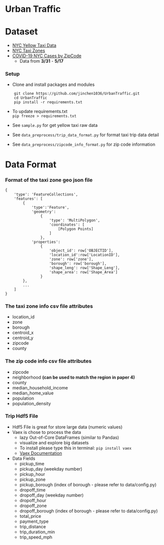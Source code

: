 # Urban Traffic 

# Dataset 
- [NYC Yellow Taxi Data](https://www1.nyc.gov/site/tlc/about/tlc-trip-record-data.page)
- [NYC Taxi Zones](https://data.cityofnewyork.us/Transportation/NYC-Taxi-Zones/d3c5-ddgc)
- [COVID-19 NYC Cases by ZipCode](https://github.com/thecityny/covid-19-nyc-data/blob/master/zcta.csv)
    - Data from **3/31** - **5/17**
### Setup 
- Clone and install packages and modules
```
    git clone https://github.com/jinchen1036/UrbanTraffic.git
    cd UrbanTraffic
    pip install -r requirements.txt
```
- To update requirements.txt    
`pip freeze > requirements.txt`

- See `sample.py` for get yellow taxi raw data
- See `data_preprocess/trip_data_format.py` for format taxi trip data detail
- See `data_preprocess/zipcode_info_format.py` for zip code information 


# Data Format
### Format of the taxi zone geo json file
```
{
    'type': 'FeatureCollections', 
    'features': [
        {
            'type':'Feature',
            'geometry':
                {
                    'type': 'MultiPolygon',
                    'coordinates': [
                        [Polygon Points]
                    ]
                },
            'properties':
                {
                    'object_id': row['OBJECTID'],
                    'location_id':row['LocationID'],
                    'zone': row['zone'],
                    'borough': row['borough'],
                    'shape_leng': row['Shape_Leng'],
                    'shape_area': row['Shape_Area']
                }
        },
        ...
    ]
}

```

### The taxi zone info csv file attributes
- location_id
- zone
- borough
- centroid_x
- centroid_y
- zipcode
- county

### The zip code info csv file attributes 
- zipcode
- neighborhood  **(can be used to match the region in paper 4)**
- county
- median_household_income
- median_home_value
- population
- population_density

### Trip Hdf5 File
- Hdf5 File is great for store large data (numeric values)
- Vaex is chose to process the data
    - lazy Out-of-Core DataFrames (similar to Pandas) 
    - visualize and explore big datasets
    - To install please type this in terminal: `pip install vaex`
    - [Vaex Documentation](https://vaex.readthedocs.io/en/latest/api.html) 
- Data Fields
    - pickup_time
    - pickup_day        (weekday number)
    - pickup_hour
    - pickup_zone
    - pickup_borough    (index of borough - please refer to data/config.py)
    - dropoff_time
    - dropoff_day       (weekday number)
    - dropoff_hour
    - dropoff_zone
    - dropoff_borough   (index of borough - please refer to data/config.py)
    - total_price
    - payment_type
    - trip_distance
    - trip_duration_min
    - trip_speed_mph
